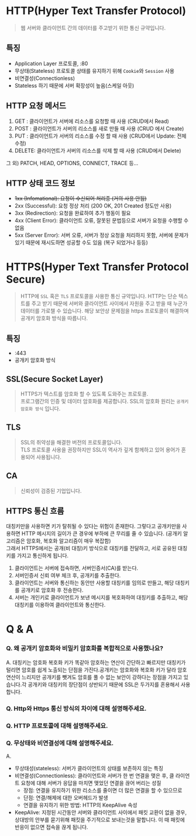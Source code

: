 # HTTP(Hyper Text Transfer Protocol)
> 웹 서버와 클라이언트 간의 데이터를 주고받기 위한 통신 규약입니다.

## 특징
- Application Layer 프로토콜, :80
- 무상태(Stateless) 프로토콜 상태를 유지하기 위해 `Cookie`와 `Session` 사용
- 비연결성(Connectionless)
- Stateless 하기 때문에 서버 확장성이 높음(스케일 아웃)



## HTTP 요청 메서드
1. GET : 클라이언트가 서버에 리소스를 요청할 때 사용 (CRUD에서 Read)
2. POST : 클라이언트가 서버의 리소스를 새로 만들 때 사용 (CRUD 에서 Create)
3. PUT : 클라이언트가 서버의 리소스를 수정 할 때 사용 (CRUD에서 Update: 전체 수정)
4. DELETE: 클라이언트가 서버의 리소스를 삭제 할 때 사용 (CRUD에서 Delete)   

그 외) PATCH, HEAD, OPTIONS, CONNECT, TRACE 등...

## HTTP 상태 코드 정보
- ~~1xx (Infomational): 요청이 수신되어 처리중 (거의 사용 안됨)~~   
- 2xx (Successful): 요청 정상 처리 (200 OK, 201 Created 정도만 사용)   
- 3xx (Redirection): 요청을 완료하여 추가 행동이 필요
- 4xx (Client Error): 클라이언트 오류, 잘못된 문법등으로 서버가 요청을 수행할 수 없음
- 5xx (Server Error): 서버 오류, 서버가 정상 요청을 처리하지 못함, 서버에 문제가 있기 때문에 재시도하면 성공할 수도 있음 (복구 되었거나 등등)

# HTTPS(Hyper Text Transfer Protocol Secure)
> HTTP에 `SSL` 혹은 `TLS` 프로토콜을 사용한 통신 규약입니다.
> HTTP는 단순 텍스트를 주고 받기 때문에 서버와 클라이언트 사이에서 자원을 주고 받을 때 누군가 데이터를 가로챌 수 있습니다.
> 해당 보안상 문제점을 https 프로토콜이 해결하며 공개키 암호화 방식을 따릅니다.

## 특징
- :443
- 공개키 암호화 방식

## SSL(Secure Socket Layer)
> HTTPS가 텍스트를 암호화 할 수 있도록 도와주는 프로토콜.   
> 프로그램간의 인증 및 데이터 암호화를 제공합니다. SSL의 암호화 원리는 `공개키 암호화 방식` 입니다.

## TLS
> SSL의 취약성을 해결한 버전의 프로토콜입니다.  
> TLS 프로토콜 사용을 권장하지만 SSL이 역사가 깊게 함께하고 있어 용어가 혼용되어 사용됩니다.

## CA
> 신뢰성이 검증된 기업입니다.

## HTTPS 통신 흐름
대칭키만을 사용하면 키가 탈취될 수 있다는 위험이 존재한다. 그렇다고 공개키만을 사용하면 HTTP 메시지의 길이가 큰 경우에 부하에 큰 무리를 줄 수 있습니다. (공개키 알고리즘은 암호화, 복호화 알고리즘이 매우 복잡함)  
그래서 HTTPS에서는 공개(비 대칭)키 방식으로 대칭키를 전달하고, 서로 공유된 대칭키를 가지고 통신하게 됩니다.

1. 클라이언트는 서버에 접속하면, 서버인증서(CA)를 받는다.
2. 서버인증서 신뢰 여부 체크 후, 공개키를 추출한다.
3. 클라이언트는 서버와 통신하는 동안만 사용할 대칭키를 임의로 만들고, 해당 대칭키를 공개키로 암호화 후 전송한다.
4. 서버는 개인키로 클라이언트가 보낸 메시지를 복호화하여 대칭키를 추출하고, 해당 대칭키를 이용하여 클라이언트와 통신한다.

# Q & A
### Q. 왜 공개키 암호화와 비밀키 암호화를 복합적으로 사용했나요?   
A. 대칭키는 암호화 복호화 키가 똑같아 암호하는 연산이 간단하고 빠르지만 대칭키가 털리면 암호를 쉽게 노출되는 단점을 가진다.공개키는 암호화와 복호화 키가 달라 암호 연산이 느리지만 공개키를 뺏겨도 암호를 풀 수 없는 보안이 강하다는 장점을 가지고 있습니다.각 공개키와 대칭키의 장단점이 상반되기 때문에 SSL은 두가지를 혼용해서 사용합니다.

### **Q. Http와 Https 통신 방식의 차이에 대해 설명해주세요.**

### **Q. HTTP 프로토콜에 대해 설명해주세요.**

### **Q. 무상태와 비연결성에 대해 설명해주세요.**
A. 
- 무상태성(stateless): 서버가 클라이언트의 상태를 보존하지 않는 특징
- 비연결성(Connectionless): 클라이언트와 서버가 한 번 연결을 맺은 후, 클 라이언트 요청에 대해 서버가 응답을 마치면 맺었던 연결을 끊어 버리는 성질
    - 장점: 연결을 유지하기 위한 리소스를 줄이면 더 많은 연결을 할 수 있으므로
    - 단점: 연결/해제에 대한 오버헤드가 발생
    - 연결을 유지하기 위한 방법: HTTP의 KeepAlive 속성
- KeepAlive: 지정된 시간동안 서버와 클라이언트 사이에서 패킷 교환이 없을 경우, 상대방의 안부를 묻기위해 패킷을 주기적으로 보내는것을 말합니다. 이 때 패킷에 반응이 없으면 접속을 끊게 됩니다.